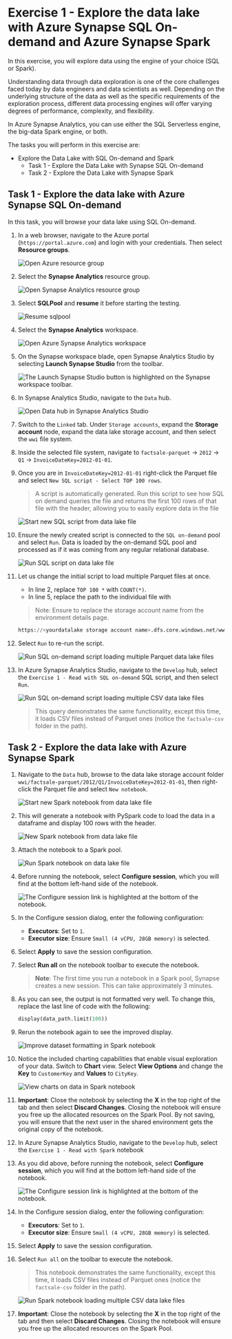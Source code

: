 # Exercise 1 - Explore the data lake with Azure Synapse SQL On-demand and Azure Synapse Spark

In this exercise, you will explore data using the engine of your choice (SQL or Spark).

Understanding data through data exploration is one of the core challenges faced today by data engineers and data scientists as well. Depending on the underlying structure of the data as well as the specific requirements of the exploration process, different data processing engines will offer varying degrees of performance, complexity, and flexibility.

In Azure Synapse Analytics, you can use either the SQL Serverless engine, the big-data Spark engine, or both.

The tasks you will perform in this exercise are:

- Explore the Data Lake with SQL On-demand and Spark
  - Task 1 - Explore the Data Lake with Synapse SQL On-demand
  - Task 2 - Explore the Data Lake with Synapse Spark

## Task 1 - Explore the data lake with Azure Synapse SQL On-demand

In this task, you will browse your data lake using SQL On-demand.

1. In a web browser, navigate to the Azure portal (`https://portal.azure.com`) and login with your credentials. Then select **Resource groups**.

   ![Open Azure resource group](./media/00-open-resource-groups.png "Azure resource groups")

2. Select the **Synapse Analytics** resource group.

   ![Open Synapse Analytics resource group](./media/00-open-synapse-resource-group.png "Resources list")

3. Select **SQLPool** and **resume** it before starting the testing.

   ![Resume sqlpool](./media/00-resume-sqlpool.png "Resume")

4. Select the **Synapse Analytics** workspace.

   ![Open Azure Synapse Analytics workspace](./media/00-open-workspace.png "Azure Synapse workspace")

5. On the Synapse workspace blade, open Synapse Analytics Studio by selecting **Launch Synapse Studio** from the toolbar.

   ![The Launch Synapse Studio button is highlighted on the Synapse workspace toolbar.](media/ex01-launch-synapse-studio.png "Launch Synapse Studio")

6. In Synapse Analytics Studio, navigate to the `Data` hub.

   ![Open Data hub in Synapse Analytics Studio](./media/ex01-open-data-hub.png)

7. Switch to the `Linked` tab. Under `Storage accounts`, expand the **Storage account** node, expand the data lake storage account, and then select the `wwi` file system.

8. Inside the selected file system, navigate to `factsale-parquet` -> `2012` -> `Q1` -> `InvoiceDateKey=2012-01-01`.

9. Once you are in `InvoiceDateKey=2012-01-01` right-click the Parquet file and select `New SQL script - Select TOP 100 rows`.

   > A script is automatically generated. Run this script to see how SQL on demand queries the file and returns the first 100 rows of that file with the header, allowing you to easily explore data in the file

   ![Start new SQL script from data lake file](./media/ex01-sql-on-demand-01.png "Create a new SQL script")

10. Ensure the newly created script is connected to the `SQL on-demand` pool and select `Run`. Data is loaded by the on-demand SQL pool and processed as if it was coming from any regular relational database.

    ![Run SQL script on data lake file](./media/ex01-sql-on-demand-02.png "Execute SQL script")

11. Let us change the initial script to load multiple Parquet files at once.

    - In line 2, replace `TOP 100 *` with `COUNT(*)`.
    - In line 5, replace the path to the individual file with
 
     > Note: Ensure to replace the storage account name from the environment details page.

    ```python
    https://<yourdatalake storage account name>.dfs.core.windows.net/wwi/factsale-parquet/2012/Q1/*/*
    ```
12. Select `Run` to re-run the script.

    ![Run SQL on-demand script loading multiple Parquet data lake files](./media/ex01-sql-on-demand-03.png)

13. In Azure Synapse Analytics Studio, navigate to the `Develop` hub, select the `Exercise 1 - Read with SQL on-demand` SQL script, and then select `Run`.

    ![Run SQL on-demand script loading multiple CSV data lake files](./media/ex01-sql-on-demand-04.png)

    > This query demonstrates the same functionality, except this time, it loads CSV files instead of Parquet ones (notice the `factsale-csv` folder in the path).

## Task 2 - Explore the data lake with Azure Synapse Spark

1. Navigate to the `Data` hub, browse to the data lake storage account folder `wwi/factsale-parquet/2012/Q1/InvoiceDateKey=2012-01-01`, then right-click the Parquet file and select `New notebook`.

   ![Start new Spark notebook from data lake file](./media/ex01-spark-notebook-01.png "Create a new Spark notebook")

2. This will generate a notebook with PySpark code to load the data in a dataframe and display 100 rows with the header.

   ![New Spark notebook from data lake file](./media/ex01-spark-notebook-02.png "Review the notebook")

3. Attach the notebook to a Spark pool.

   ![Run Spark notebook on data lake file](./media/ex01-attachsparkpool.png "Attach notebook to Spark pool")

4. Before running the notebook, select **Configure session**, which you will find at the bottom left-hand side of the notebook.

   ![The Configure session link is highlighted at the bottom of the notebook.](media/ex-shared-configure-session.png "Configure session")

5. In the Configure session dialog, enter the following configuration:

   - **Executors**: Set to `1`.
   - **Executor size**: Ensure `Small (4 vCPU, 28GB memory)` is selected.

6. Select **Apply** to save the session configuration.

7. Select **Run all** on the notebook toolbar to execute the notebook.

   > **Note**: The first time you run a notebook in a Spark pool, Synapse creates a new session. This can take approximately 3 minutes.

8. As you can see, the output is not formatted very well. To change this, replace the last line of code with the following:

   ```python
   display(data_path.limit(100))
   ```

9. Rerun the notebook again to see the improved display.

   ![Improve dataset formatting in Spark notebook](./media/ex01-spark-notebook-04.png "Execute notebook")

10. Notice the included charting capabilities that enable visual exploration of your data. Switch to **Chart** view. Select **View Options** and change the **Key** to `CustomerKey` and **Values** to `CityKey`.

    ![View charts on data in Spark notebook](./media/ex01-spark-notebook-05.png "Review charted data")

11. **Important**: Close the notebook by selecting the **X** in the top right of the tab and then select **Discard Changes**. Closing the notebook will ensure you free up the allocated resources on the Spark Pool. By not saving, you will ensure that the next user in the shared environment gets the original copy of the notebook.

12. In Azure Synapse Analytics Studio, navigate to the `Develop` hub, select the `Exercise 1 - Read with Spark` notebook

13. As you did above, before running the notebook, select **Configure session**, which you will find at the bottom left-hand side of the notebook.

    ![The Configure session link is highlighted at the bottom of the notebook.](media/ex-shared-configure-session.png "Configure session")

14. In the Configure session dialog, enter the following configuration:

    - **Executors**: Set to `1`.
    - **Executor size**: Ensure `Small (4 vCPU, 28GB memory)` is selected.

15. Select **Apply** to save the session configuration.

16. Select `Run all` on the toolbar to execute the notebook.

    > This notebook demonstrates the same functionality, except this time, it loads CSV files instead of Parquet ones (notice the `factsale-csv` folder in the path).

    ![Run Spark notebook loading multiple CSV data lake files](./media/ex01-spark-notebook-06.png "Run the Spark notebook")

17. **Important**: Close the notebook by selecting the **X** in the top right of the tab and then select **Discard Changes**. Closing the notebook will ensure you free up the allocated resources on the Spark Pool.
